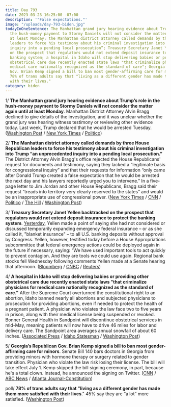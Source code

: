 ```yaml
---
title: Day 793
date: 2023-03-23 16:25:00 -07:00
description: '"False expectations."'
image: "/uploads/day-793-biden.jpg"
todayInOneSentence: The Manhattan grand jury hearing evidence about Trump’s role in
  the hush-money payment to Stormy Daniels will not consider the matter again until
  at least Monday; the Manhattan district attorney called demands by three House Republican
  leaders to force his testimony about his criminal investigation into Trump “an unprecedented
  inquiry into a pending local prosecution”; Treasury Secretary Janet Yellen backtracked
  on the prospect that regulators would not extend deposit insurance to protect the
  banking system; a hospital in Idaho will stop delivering babies or providing other
  obstetrical care due recently enacted state laws "that criminalize physicians for
  medical care nationally recognized as the standard of care"; Georgia’s Republican
  Gov. Brian Kemp signed a bill to ban most gender-affirming care for minors; and
  78% of trans adults say that "living as a different gender has made them more satisfied
  with their lives."
category: biden
---
```


1/ **The Manhattan grand jury hearing evidence about Trump’s role in the hush-money payment to Stormy Daniels will not consider the matter again until at least Monday**. Manhattan District Attorney Alvin Bragg declined to give details of the investigation, and it was unclear whether the grand jury was hearing witness testimony or reviewing other evidence today. Last week, Trump declared that he would be arrested Tuesday. ([Washington Post](https://www.washingtonpost.com/national-security/2023/03/23/trump-grand-jury-delay-monday/) / [New York Times](https://www.nytimes.com/2023/03/23/nyregion/trump-grand-jury-indictment-delay.html) / [Politico](https://www.politico.com/news/2023/03/23/potential-trump-indictment-pushed-00088522))

2/ **The Manhattan district attorney called demands by three House Republican leaders to force his testimony about his criminal investigation into Trump “an unprecedented inquiry into a pending local prosecution.”** The District Attorney Alvin Bragg's office rejected the House Republicans' request for documents and testimony, saying they lacked a “legitimate basis for congressional inquiry” and that their requests for information “only came after Donald Trump created a false expectation that he would be arrested the next day and his lawyers reportedly urged you to intervene.” In a five-page letter to Jim Jordan and other House Republicans,  Bragg said their request “treads into territory very clearly reserved to the states” and would be an inappropriate use of congressional power. ([New York Times](https://www.nytimes.com/2023/03/23/nyregion/bragg-trump-jordan-congress.html) / [CNN](https://www.cnn.com/2023/03/23/politics/manhattan-da-house-gop-inquiry) / [Politico](https://www.politico.com/news/2023/03/23/manhattan-da-denies-house-republican-info-request-donald-trump-case-00088520) / [The Hill](https://thehill.com/homenews/house/3914256-bragg-fights-gop-effort-to-force-his-testimony-on-trump-probe/) / [Washington Post](https://www.washingtonpost.com/politics/2023/03/23/trump-jim-jordan-house-republicans-alvin-bragg/))

3/ **Treasury Secretary Janet Yellen backtracked on the prospect that regulators would not extend deposit insurance to protect the banking system**. [Yesterday](https://www.bloomberg.com/news/articles/2023-03-22/yellen-to-stress-no-protections-for-bank-owners-and-bondholders?sref=MIBMEEoj), Yellen made a point of saying she had not considered or discussed temporarily expanding emergency federal insurance – or as she called it, "blanket insurance" – to all U.S. banking deposits without approval by Congress. Yellen, however, testified today before a House Appropriations subcommittee that federal emergency actions could be deployed again in the future if necessary, saying: “We have used important tools to act quickly to prevent contagion. And they are tools we could use again. Regional bank stocks fell Wednesday following comments Yellen made at a Senate hearing that afternoon. ([Bloomberg](https://www.bloomberg.com/news/articles/2023-03-23/yellen-says-us-prepared-for-additional-deposit-actions-if-needed?srnd=premium&sref=MIBMEEoj) / [CNBC](https://www.cnbc.com/2023/03/23/yellen-says-treasury-is-ready-to-take-additional-actions-if-warranted-to-stabilize-banks.html) / [Reuters](https://www.reuters.com/markets/us/us-working-restore-capacity-designate-non-bank-finance-institutions-systemic-2023-03-22/))

4/ **A hospital in Idaho will stop delivering babies or providing other obstetrical care due recently enacted state laws "that criminalize physicians for medical care nationally recognized as the standard of care."** After the Supreme Court overturned the constitutional right to an abortion, Idaho banned nearly all abortions and subjected physicians to prosecution for providing abortions, even if needed to protect the health of a pregnant patient. A physician who violates the law face two to five years in prison, along with their medical license being suspended or revoked. Bonner General Health in Sandpoint will discontinue obstetrical services in mid-May, meaning patients will now have to drive 46 miles for labor and delivery care. The Sandpoint area averages annual snowfall of about 60 inches. ([Associated Press](https://apnews.com/article/hospital-baby-delivery-idaho-abortion-ban-040fb50e0e069967efcb3fcd72a56677) / [Idaho Statesman](https://www.idahostatesman.com/living/health-fitness/article273303190.html) / [Washington Post](https://www.washingtonpost.com/politics/2023/03/21/idaho-hospital-baby-delivery-abortion/))

5/ **Georgia’s Republican Gov. Brian Kemp signed a bill to ban most gender-affirming care for minors**. Senate Bill 140 bars doctors in Georgia from providing minors with hormone therapy or surgery related to gender transition. Physician who violate the law risk losing their license. The bill will take effect July 1. Kemp skipped the bill signing ceremony, in part, because he's a total clown. Instead, he announced the signing on Twitter. ([CNN](https://www.cnn.com/2023/03/23/politics/brian-kemp-georgia-gender-affirming-care) / [ABC News](https://abcnews.go.com/US/wireStory/georgia-governor-signs-law-curbing-transgender-care-kids-98083055) / [Atlanta Journal-Constitution](https://www.ajc.com/politics/georgia-governor-signs-bill-limiting-treatment-to-transgender-minors/ZNEOHIJEYNANFF7VHWC4UJVS4E/))

poll/ **78% of trans adults say that "living as a different gender has made them more satisfied with their lives**." 45% say they are “a lot” more satisfied. ([Washington Post](https://www.washingtonpost.com/dc-md-va/2023/03/23/transgender-adults-transitioning-poll/))